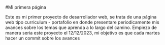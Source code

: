 #Mi primera página

Este es mi primer proyecto de desarrollador web, se trata de una página web tipo curriculum - portafolio en donde presentare periodicamente mis avances sobre los temas que aprenda a lo largo del camino.
Empiezo de manera seria este proyecto el 12/12/2023, mi objetivo es que cada martes hacer un commit sobre los avances